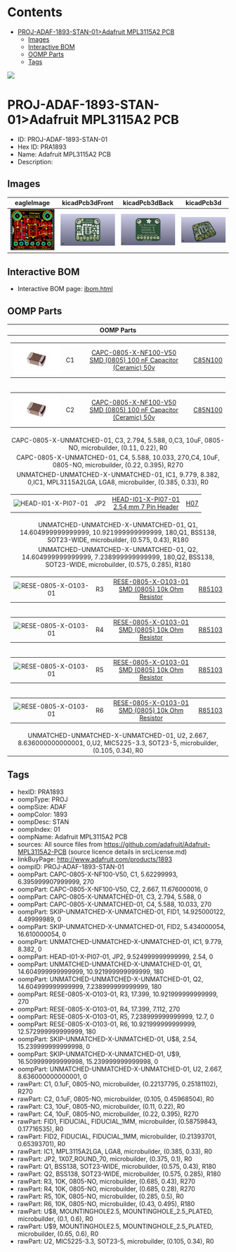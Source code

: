 



Contents
========

* [PROJ-ADAF-1893-STAN-01>Adafruit MPL3115A2 PCB](#proj-adaf-1893-stan-01adafruit-mpl3115a2-pcb)
	* [Images](#images)
	* [Interactive BOM](#interactive-bom)
	* [OOMP Parts](#oomp-parts)
	* [Tags](#tags)
  
![][im]
# PROJ-ADAF-1893-STAN-01>Adafruit MPL3115A2 PCB

- ID: PROJ-ADAF-1893-STAN-01
- Hex ID: PRA1893
- Name: Adafruit MPL3115A2 PCB
- Description: 

## Images
  
  

|eagleImage|kicadPcb3dFront|kicadPcb3dBack|kicadPcb3d|
| :---: | :---: | :---: | :---: |
|[![eagleImage](eagleImage_140.png)](eagleImage_600.png)|[![kicadPcb3dFront](kicadPcb3dFront_140.png)](kicadPcb3dFront_600.png)|[![kicadPcb3dBack](kicadPcb3dBack_140.png)](kicadPcb3dBack_600.png)|[![kicadPcb3d](kicadPcb3d_140.png)](kicadPcb3d_600.png)|

## Interactive BOM

- Interactive BOM page: [ibom.html](kicad/bom/ibom.html)

## OOMP Parts
  

|OOMP Parts|
| :---: |
|<table><tr><td>![CAPC-0805-X-NF100-V50](https://raw.githubusercontent.com/oomlout/oomlout_OOMP_parts/main/CAPC-0805-X-NF100-V50/image_140.jpg)</td><td> C1</td><td>[CAPC-0805-X-NF100-V50<br>SMD (0805) 100 nF Capacitor (Ceramic) 50v](https://github.com/oomlout/oomlout_OOMP_parts/tree/main/CAPC-0805-X-NF100-V50/)</td><td>[C85N100](https://github.com/oomlout/oomlout_OOMP_parts/tree/main/CAPC-0805-X-NF100-V50/)</td></tr></table>|
|<table><tr><td>![CAPC-0805-X-NF100-V50](https://raw.githubusercontent.com/oomlout/oomlout_OOMP_parts/main/CAPC-0805-X-NF100-V50/image_140.jpg)</td><td> C2</td><td>[CAPC-0805-X-NF100-V50<br>SMD (0805) 100 nF Capacitor (Ceramic) 50v](https://github.com/oomlout/oomlout_OOMP_parts/tree/main/CAPC-0805-X-NF100-V50/)</td><td>[C85N100](https://github.com/oomlout/oomlout_OOMP_parts/tree/main/CAPC-0805-X-NF100-V50/)</td></tr></table>|
|CAPC-0805-X-UNMATCHED-01, C3, 2.794, 5.588, 0,C3, 10uF, 0805-NO, microbuilder, (0.11, 0.22), R0|
|CAPC-0805-X-UNMATCHED-01, C4, 5.588, 10.033, 270,C4, 10uF, 0805-NO, microbuilder, (0.22, 0.395), R270|
|UNMATCHED-UNMATCHED-X-UNMATCHED-01, IC1, 9.779, 8.382, 0,IC1, MPL3115A2LGA, LGA8, microbuilder, (0.385, 0.33), R0|
|<table><tr><td>![HEAD-I01-X-PI07-01](https://raw.githubusercontent.com/oomlout/oomlout_OOMP_parts/main/HEAD-I01-X-PI07-01/image_140.jpg)</td><td> JP2</td><td>[HEAD-I01-X-PI07-01<br>2.54 mm 7 Pin Header](https://github.com/oomlout/oomlout_OOMP_parts/tree/main/HEAD-I01-X-PI07-01/)</td><td>[H07](https://github.com/oomlout/oomlout_OOMP_parts/tree/main/HEAD-I01-X-PI07-01/)</td></tr></table>|
|UNMATCHED-UNMATCHED-X-UNMATCHED-01, Q1, 14.604999999999999, 10.921999999999999, 180,Q1, BSS138, SOT23-WIDE, microbuilder, (0.575, 0.43), R180|
|UNMATCHED-UNMATCHED-X-UNMATCHED-01, Q2, 14.604999999999999, 7.238999999999999, 180,Q2, BSS138, SOT23-WIDE, microbuilder, (0.575, 0.285), R180|
|<table><tr><td>![RESE-0805-X-O103-01](https://raw.githubusercontent.com/oomlout/oomlout_OOMP_parts/main/RESE-0805-X-O103-01/image_140.jpg)</td><td> R3</td><td>[RESE-0805-X-O103-01<br>SMD (0805) 10k Ohm Resistor](https://github.com/oomlout/oomlout_OOMP_parts/tree/main/RESE-0805-X-O103-01/)</td><td>[R85103](https://github.com/oomlout/oomlout_OOMP_parts/tree/main/RESE-0805-X-O103-01/)</td></tr></table>|
|<table><tr><td>![RESE-0805-X-O103-01](https://raw.githubusercontent.com/oomlout/oomlout_OOMP_parts/main/RESE-0805-X-O103-01/image_140.jpg)</td><td> R4</td><td>[RESE-0805-X-O103-01<br>SMD (0805) 10k Ohm Resistor](https://github.com/oomlout/oomlout_OOMP_parts/tree/main/RESE-0805-X-O103-01/)</td><td>[R85103](https://github.com/oomlout/oomlout_OOMP_parts/tree/main/RESE-0805-X-O103-01/)</td></tr></table>|
|<table><tr><td>![RESE-0805-X-O103-01](https://raw.githubusercontent.com/oomlout/oomlout_OOMP_parts/main/RESE-0805-X-O103-01/image_140.jpg)</td><td> R5</td><td>[RESE-0805-X-O103-01<br>SMD (0805) 10k Ohm Resistor](https://github.com/oomlout/oomlout_OOMP_parts/tree/main/RESE-0805-X-O103-01/)</td><td>[R85103](https://github.com/oomlout/oomlout_OOMP_parts/tree/main/RESE-0805-X-O103-01/)</td></tr></table>|
|<table><tr><td>![RESE-0805-X-O103-01](https://raw.githubusercontent.com/oomlout/oomlout_OOMP_parts/main/RESE-0805-X-O103-01/image_140.jpg)</td><td> R6</td><td>[RESE-0805-X-O103-01<br>SMD (0805) 10k Ohm Resistor](https://github.com/oomlout/oomlout_OOMP_parts/tree/main/RESE-0805-X-O103-01/)</td><td>[R85103](https://github.com/oomlout/oomlout_OOMP_parts/tree/main/RESE-0805-X-O103-01/)</td></tr></table>|
|UNMATCHED-UNMATCHED-X-UNMATCHED-01, U2, 2.667, 8.636000000000001, 0,U2, MIC5225-3.3, SOT23-5, microbuilder, (0.105, 0.34), R0|

## Tags

- hexID: PRA1893
- oompType: PROJ
- oompSize: ADAF
- oompColor: 1893
- oompDesc: STAN
- oompIndex: 01
- oompName: Adafruit MPL3115A2 PCB
- sources: All source files from https://github.com/adafruit/Adafruit-MPL3115A2-PCB (source licence details in srcLicense.md)
- linkBuyPage: http://www.adafruit.com/products/1893
- oompID: PROJ-ADAF-1893-STAN-01
- oompPart: CAPC-0805-X-NF100-V50, C1, 5.62299993, 6.395999907999999, 270
- oompPart: CAPC-0805-X-NF100-V50, C2, 2.667, 11.676000016, 0
- oompPart: CAPC-0805-X-UNMATCHED-01, C3, 2.794, 5.588, 0
- oompPart: CAPC-0805-X-UNMATCHED-01, C4, 5.588, 10.033, 270
- oompPart: SKIP-UNMATCHED-X-UNMATCHED-01, FID1, 14.925000122, 4.49999989, 0
- oompPart: SKIP-UNMATCHED-X-UNMATCHED-01, FID2, 5.434000054, 16.610000054, 0
- oompPart: UNMATCHED-UNMATCHED-X-UNMATCHED-01, IC1, 9.779, 8.382, 0
- oompPart: HEAD-I01-X-PI07-01, JP2, 9.524999999999999, 2.54, 0
- oompPart: UNMATCHED-UNMATCHED-X-UNMATCHED-01, Q1, 14.604999999999999, 10.921999999999999, 180
- oompPart: UNMATCHED-UNMATCHED-X-UNMATCHED-01, Q2, 14.604999999999999, 7.238999999999999, 180
- oompPart: RESE-0805-X-O103-01, R3, 17.399, 10.921999999999999, 270
- oompPart: RESE-0805-X-O103-01, R4, 17.399, 7.112, 270
- oompPart: RESE-0805-X-O103-01, R5, 7.238999999999999, 12.7, 0
- oompPart: RESE-0805-X-O103-01, R6, 10.921999999999999, 12.572999999999999, 180
- oompPart: SKIP-UNMATCHED-X-UNMATCHED-01, U$8, 2.54, 15.239999999999998, 0
- oompPart: SKIP-UNMATCHED-X-UNMATCHED-01, U$9, 16.509999999999998, 15.239999999999998, 0
- oompPart: UNMATCHED-UNMATCHED-X-UNMATCHED-01, U2, 2.667, 8.636000000000001, 0
- rawPart: C1, 0.1uF, 0805-NO, microbuilder, (0.22137795, 0.25181102), R270
- rawPart: C2, 0.1uF, 0805-NO, microbuilder, (0.105, 0.45968504), R0
- rawPart: C3, 10uF, 0805-NO, microbuilder, (0.11, 0.22), R0
- rawPart: C4, 10uF, 0805-NO, microbuilder, (0.22, 0.395), R270
- rawPart: FID1, FIDUCIAL, FIDUCIAL_1MM, microbuilder, (0.58759843, 0.17716535), R0
- rawPart: FID2, FIDUCIAL, FIDUCIAL_1MM, microbuilder, (0.21393701, 0.65393701), R0
- rawPart: IC1, MPL3115A2LGA, LGA8, microbuilder, (0.385, 0.33), R0
- rawPart: JP2, 1X07_ROUND_70, microbuilder, (0.375, 0.1), R0
- rawPart: Q1, BSS138, SOT23-WIDE, microbuilder, (0.575, 0.43), R180
- rawPart: Q2, BSS138, SOT23-WIDE, microbuilder, (0.575, 0.285), R180
- rawPart: R3, 10K, 0805-NO, microbuilder, (0.685, 0.43), R270
- rawPart: R4, 10K, 0805-NO, microbuilder, (0.685, 0.28), R270
- rawPart: R5, 10K, 0805-NO, microbuilder, (0.285, 0.5), R0
- rawPart: R6, 10K, 0805-NO, microbuilder, (0.43, 0.495), R180
- rawPart: U$8, MOUNTINGHOLE2.5, MOUNTINGHOLE_2.5_PLATED, microbuilder, (0.1, 0.6), R0
- rawPart: U$9, MOUNTINGHOLE2.5, MOUNTINGHOLE_2.5_PLATED, microbuilder, (0.65, 0.6), R0
- rawPart: U2, MIC5225-3.3, SOT23-5, microbuilder, (0.105, 0.34), R0



[im]: kicadPcb3d_450.png
